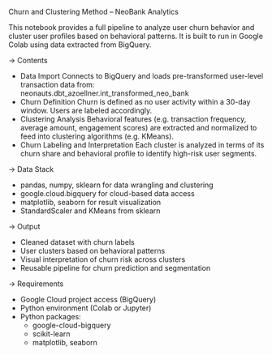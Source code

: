 Churn and Clustering Method – NeoBank Analytics

This notebook provides a full pipeline to analyze user churn behavior and cluster user profiles based on behavioral patterns. 
It is built to run in Google Colab using data extracted from BigQuery.

-> Contents

- Data Import
Connects to BigQuery and loads pre-transformed user-level transaction data from:
neonauts.dbt_azoellner.int_transformed_neo_bank
- Churn Definition
Churn is defined as no user activity within a 30-day window. Users are labeled accordingly.
- Clustering Analysis
Behavioral features (e.g. transaction frequency, average amount, engagement scores) are extracted and normalized to feed into clustering algorithms (e.g. KMeans).
- Churn Labeling and Interpretation
Each cluster is analyzed in terms of its churn share and behavioral profile to identify high-risk user segments.

-> Data Stack
- pandas, numpy, sklearn for data wrangling and clustering
- google.cloud.bigquery for cloud-based data access
- matplotlib, seaborn for result visualization
- StandardScaler and KMeans from sklearn

-> Output
- Cleaned dataset with churn labels
- User clusters based on behavioral patterns
- Visual interpretation of churn risk across clusters
- Reusable pipeline for churn prediction and segmentation

-> Requirements
- Google Cloud project access (BigQuery)
- Python environment (Colab or Jupyter)
- Python packages:
  - google-cloud-bigquery
  - scikit-learn
  - matplotlib, seaborn
